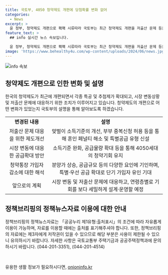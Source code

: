```yaml
---
title: 국토부, 4050 청약제도 개편에 당첨확률 변화 없어
categories:
  - News
excerpt: >
  윤 정부, 청약제도 개편으로 홱홱 시류따라 국토부는 최근 청약제도 개편을 저출산 문제 등을 고려해 필요최소한으로 진행했고, 4050세대의 당첨확률은 급감하지 않았다고 설명했다. 맞벌이 소득기준 개선과 부부 중복신청 허용 등으로 혼인 페널티가 해소되었으며, 특별공급 유형도 신설되어 다양한 선택지를 제공한다고 밝혔다. 또한, 청약제도 개편이 청약통장 가입자 감소의 직접적인 원인은 아니라고 주장했다. 이에 따라 앞으로도 청약제도는 시장 변동에 대응하고, 저출산 문제 등에 대응하기 위해 더 세밀하게 설계·운영될 예정이다. (자료출처=정책브리핑, www.korea.kr)
feature_text: >
  ## info 실시간 뉴스 속보입니다.

  윤 정부, 청약제도 개편으로 홱홱 시류따라 국토부는 최근 청약제도 개편을 저출산 문제 등을 고려해 필요최소한으로 진행했고, 4050세대의 당첨확률은 급감하지 않았다고 설명했다. 맞벌이 소득기준 개선과 부부 중복신청 허용 등으로 혼인 페널티가 해소되었으며, 특별공급 유형도 신설되어 다양한 선택지를 제공한다고 밝혔다. 또한, 청약제도 개편이 청약통장 가입자 감소의 직접적인 원인은 아니라고 주장했다. 이에 따라 앞으로도 청약제도는 시장 변동에 대응하고, 저출산 문제 등에 대응하기 위해 더 세밀하게 설계·운영될 예정이다. (자료출처=정책브리핑, www.korea.kr)
image: 'https://www.behealthy4u.com/wp-content/uploads/2024/06/news.jpg'
---
```


<p><img src="https://www.behealthy4u.com/wp-content/uploads/2024/06/news.jpg" alt="info 속보" /></p>

<h2 data-ke-size="size26">청약제도 개편으로 인한 변화 및 설명</h2>

<p data-ke-size="size16">한국의 청약제도가 최근에 개편되면서 각종 특공 및 추첨제가 확대되고, 시장 변동상황 및 저출산 문제에 대응하기 위한 조치가 이루어지고 있습니다. 청약제도의 개편으로 어떤 변화가 있었는지 국토부의 설명을 통해 알아보도록 하겠습니다.</p>

<table>
    <tbody>
        <tr>
            <td style="text-align: center; height: 17px;"><b>변경된 내용</b></td>
            <td style="text-align: center; height: 17px;"><b>설명</b></td>
        </tr>
        <tr>
            <td style="text-align: center; height: 17px;">저출산 문제 대응을 위한 제도개선</td>
            <td style="text-align: center; height: 17px;">맞벌이 소득기준의 개선, 부부 중복신청 허용 등을 통해 혼인 페널티 해소 및 특별공급 유형 신설</td>
        </tr>
        <tr>
            <td style="text-align: center; height: 17px;">시장 변동에 대응한 공급확대 방안</td>
            <td style="text-align: center; height: 17px;">소득기준 완화, 공급물량 확대 등을 통해 4050세대의 청약기회 유지</td>
        </tr>
        <tr>
            <td style="text-align: center; height: 17px;">청약통장 가입자 감소에 대한 해석</td>
            <td style="text-align: center; height: 17px;">분양가 상승, 공급규모 등의 다양한 요인에 기인하며, 특별·우선 공급 확대로 단기 가입자 유인 기대</td>
        </tr>
        <tr>
            <td style="text-align: center; height: 17px;">앞으로의 계획</td>
            <td style="text-align: center; height: 17px;">시장 변동 및 저출산 문제에 대응하고, 연령층별로 기회를 보다 세밀하게 설계·운영할 예정</td>
        </tr>
    </tbody>
</table>

<h2 data-ke-size="size26">정책브리핑의 정책뉴스자료 이용에 대한 안내</h2>

<p data-ke-size="size16">정책브리핑의 정책뉴스자료는 「공공누리 제1유형:출처표시」의 조건에 따라 자유롭게 이용이 가능하며, 자료를 이용할 때에는 출처를 표기해주셔야 합니다. 또한, 정책브리핑의 자료에는 제3자에게 저작권이 있을 수 있으므로 해당 부분은 사용이 제한될 수 있으니 유의하시기 바랍니다. 자세한 사항은 국토교통부 주택기금과 공공주택정책과에 문의하시기 바랍니다. (044-201-3351), (044-201-4514)</p>

<p data-ke-size="size16">&nbsp;</p>
유용한 생활 정보가 필요하시다면, <a href="https://onioninfo.kr" rel="dofollow">onioninfo.kr</a>


